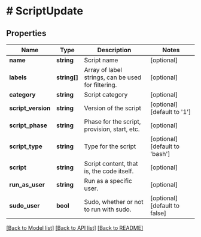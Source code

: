 # # ScriptUpdate

## Properties

Name | Type | Description | Notes
------------ | ------------- | ------------- | -------------
**name** | **string** | Script name | [optional]
**labels** | **string[]** | Array of label strings, can be used for filtering. | [optional]
**category** | **string** | Script category | [optional]
**script_version** | **string** | Version of the script | [optional] [default to '1']
**script_phase** | **string** | Phase for the script, provision, start, etc. | [optional]
**script_type** | **string** | Type for the script | [optional] [default to 'bash']
**script** | **string** | Script content, that is, the code itself. | [optional]
**run_as_user** | **string** | Run as a specific user. | [optional]
**sudo_user** | **bool** | Sudo, whether or not to run with sudo. | [optional] [default to false]

[[Back to Model list]](../../README.md#models) [[Back to API list]](../../README.md#endpoints) [[Back to README]](../../README.md)
